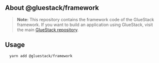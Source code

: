 ## About @gluestack/framework

> **Note:** This repository contains the framework code of the GlueStack framework. If you want to build an application using GlueStack, visit the main [GlueStack repository](https://github.com/gluestack/create-gluestack-app).

## Usage

```
  yarn add @gluestack/framework
```
